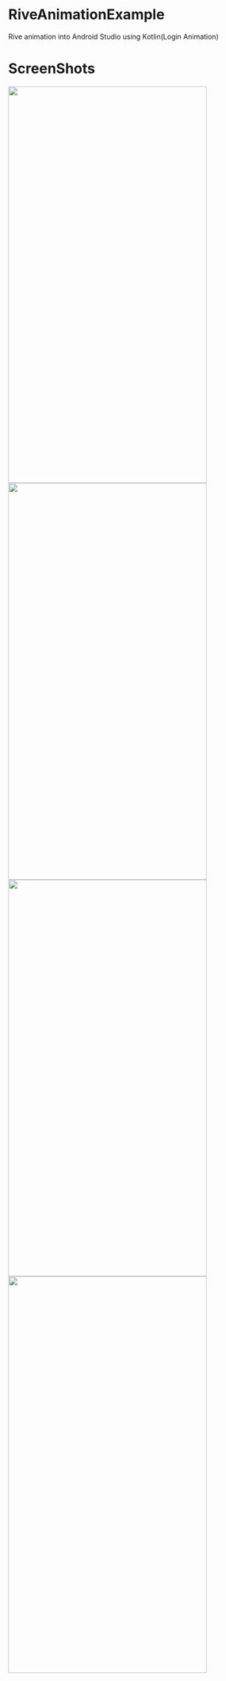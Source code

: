# RiveAnimationExample
Rive animation into Android Studio using Kotlin(Login Animation)

# ScreenShots
<img src="https://github.com/adersh1996/RiveAnimationExample/assets/69408228/b415bc1c-c0ed-4096-b8a4-40fc646da062" width="400" height="800">
<img src="https://github.com/adersh1996/RiveAnimationExample/assets/69408228/e01554a8-762f-4eef-a469-fd669c4cc33a" width="400" height="800">
<img src="https://github.com/adersh1996/RiveAnimationExample/assets/69408228/929d725a-08f0-45bf-b3ea-f3bb9dfc53f2" width="400" height="800">
<img src="https://github.com/adersh1996/RiveAnimationExample/assets/69408228/d8243234-51a5-47c2-b5fd-8db8ff83f89c" width="400" height="800">

